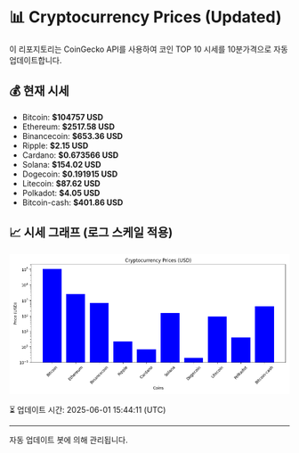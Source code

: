 
# 📊 Cryptocurrency Prices (Updated)

이 리포지토리는 CoinGecko API를 사용하여 코인 TOP 10 시세를 10분가격으로 자동 업데이트합니다.

## 💰 현재 시세
- Bitcoin: **$104757 USD**
- Ethereum: **$2517.58 USD**
- Binancecoin: **$653.36 USD**
- Ripple: **$2.15 USD**
- Cardano: **$0.673566 USD**
- Solana: **$154.02 USD**
- Dogecoin: **$0.191915 USD**
- Litecoin: **$87.62 USD**
- Polkadot: **$4.05 USD**
- Bitcoin-cash: **$401.86 USD**

## 📈 시세 그래프 (로그 스케일 적용)
![Crypto Prices](crypto_prices.png)

⏳ 업데이트 시간: 2025-06-01 15:44:11 (UTC)

---
자동 업데이트 봇에 의해 관리됩니다.
